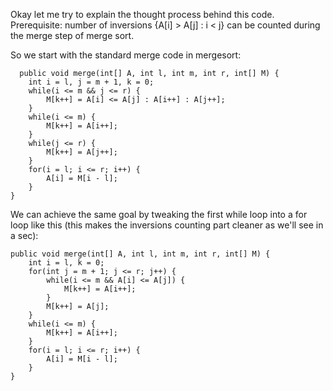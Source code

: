 Okay let me try to explain the thought process behind this code.
Prerequisite: number of inversions {A[i] > A[j] : i < j} can be counted during the merge step of merge sort.

So we start with the standard merge code in mergesort:

```
  public void merge(int[] A, int l, int m, int r, int[] M) {
	int i = l, j = m + 1, k = 0;
	while(i <= m && j <= r) {
		M[k++] = A[i] <= A[j] : A[i++] : A[j++];
	}
	while(i <= m) {
		M[k++] = A[i++];
	}
	while(j <= r) {
		M[k++] = A[j++];
	}
	for(i = l; i <= r; i++) {
		A[i] = M[i - l];
	}
}

```
We can achieve the same goal by tweaking the first while loop into a for loop like this (this makes the inversions counting part cleaner as we'll see in a sec):
```
public void merge(int[] A, int l, int m, int r, int[] M) {
	int i = l, k = 0;
	for(int j = m + 1; j <= r; j++) {
		while(i <= m && A[i] <= A[j]) {
			M[k++] = A[i++];
		}
		M[k++] = A[j];
	}
	while(i <= m) {
		M[k++] = A[i++];
	}
	for(i = l; i <= r; i++) {
		A[i] = M[i - l];
	}
}
```
